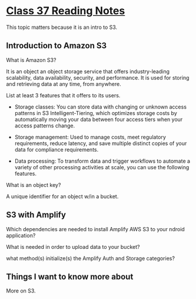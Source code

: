# [Class 37 Reading Notes](https://github.com/snur206/reading-notes/blob/main/401/class37notes.md)

This topic matters because it is an intro to S3.

## Introduction to Amazon S3

What is Amazon S3?

It is an object an object storage service that offers industry-leading scalability, data availability, security, and performance. It is used for storing and retrieving data at any time, from anywhere.

List at least 3 features that it offers to its users.

- Storage classes: You can store data with changing or unknown access patterns in S3 Intelligent-Tiering, which optimizes storage costs by automatically moving your data between four access tiers when your access patterns change.

- Storage management: Used to manage costs, meet regulatory requirements, reduce latency, and save multiple distinct copies of your data for compliance requirements.

- Data processing: To transform data and trigger workflows to automate a variety of other processing activities at scale, you can use the following features.

What is an object key?

A unique identifier for an object w/in a bucket.


## S3 with Amplify

Which dependencies are needed to install Amplify AWS S3 to your ndroid application?



What is needed in order to upload data to your bucket?




what method(s) initialize(s) the Amplify Auth and Storage categories?





## Things I want to know more about

More on S3.
